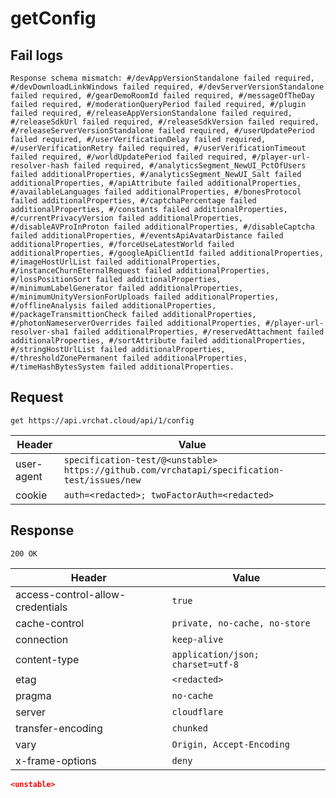 # getConfig

## Fail logs
```
Response schema mismatch: #/devAppVersionStandalone failed required, #/devDownloadLinkWindows failed required, #/devServerVersionStandalone failed required, #/gearDemoRoomId failed required, #/messageOfTheDay failed required, #/moderationQueryPeriod failed required, #/plugin failed required, #/releaseAppVersionStandalone failed required, #/releaseSdkUrl failed required, #/releaseSdkVersion failed required, #/releaseServerVersionStandalone failed required, #/userUpdatePeriod failed required, #/userVerificationDelay failed required, #/userVerificationRetry failed required, #/userVerificationTimeout failed required, #/worldUpdatePeriod failed required, #/player-url-resolver-hash failed required, #/analyticsSegment_NewUI_PctOfUsers failed additionalProperties, #/analyticsSegment_NewUI_Salt failed additionalProperties, #/apiAttribute failed additionalProperties, #/availableLanguages failed additionalProperties, #/bonesProtocol failed additionalProperties, #/captchaPercentage failed additionalProperties, #/constants failed additionalProperties, #/currentPrivacyVersion failed additionalProperties, #/disableAVProInProton failed additionalProperties, #/disableCaptcha failed additionalProperties, #/eventsApiAvatarDistance failed additionalProperties, #/forceUseLatestWorld failed additionalProperties, #/googleApiClientId failed additionalProperties, #/imageHostUrlList failed additionalProperties, #/instanceChurnEternalRequest failed additionalProperties, #/lossPositionSort failed additionalProperties, #/minimumLabelGenerator failed additionalProperties, #/minimumUnityVersionForUploads failed additionalProperties, #/offlineAnalysis failed additionalProperties, #/packageTransmittionCheck failed additionalProperties, #/photonNameserverOverrides failed additionalProperties, #/player-url-resolver-sha1 failed additionalProperties, #/reservedAttachment failed additionalProperties, #/sortAttribute failed additionalProperties, #/stringHostUrlList failed additionalProperties, #/thresholdZonePermanent failed additionalProperties, #/timeHashBytesSystem failed additionalProperties.
```

## Request
`get https://api.vrchat.cloud/api/1/config`

| Header | Value |
| ------ | ----- |
| user-agent | `specification-test/@<unstable> https://github.com/vrchatapi/specification-test/issues/new` |
| cookie | `auth=<redacted>; twoFactorAuth=<redacted>` |


## Response
`200 OK`

| Header | Value |
| ------ | ----- |
| access-control-allow-credentials | `true` |
| cache-control | `private, no-cache, no-store` |
| connection | `keep-alive` |
| content-type | `application/json; charset=utf-8` |
| etag | `<redacted>` |
| pragma | `no-cache` |
| server | `cloudflare` |
| transfer-encoding | `chunked` |
| vary | `Origin, Accept-Encoding` |
| x-frame-options | `deny` |

```json
<unstable>
```

